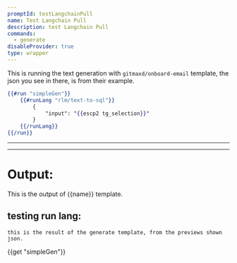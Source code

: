 ```yaml
---
promptId: testLangchainPull
name: Test Langchain Pull
description: test Langchain Pull
commands:
  - generate
disableProvider: true
type: wrapper
---
```


This is running the text generation with `gitmaxd/onboard-email` template,
the json you see in there, is from their example.
```handlebars
{{#run "simpleGen"}}
	{{#runLang "rlm/text-to-sql"}}
		{
			"input": "{{escp2 tg_selection}}"
		}
	{{/runLang}}
{{/run}}
```

***
***
# Output:
This is the output of {{name}} template.
## testing run lang:
	this is the result of the generate template, from the previews shown json. 


{{get "simpleGen"}}


